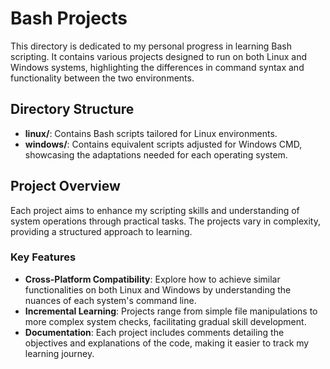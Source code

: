 # Bash Projects

This directory is dedicated to my personal progress in learning Bash scripting. It contains various projects designed to run on both Linux and Windows systems, highlighting the differences in command syntax and functionality between the two environments.

## Directory Structure

- **linux/**: Contains Bash scripts tailored for Linux environments.
- **windows/**: Contains equivalent scripts adjusted for Windows CMD, showcasing the adaptations needed for each operating system.

## Project Overview

Each project aims to enhance my scripting skills and understanding of system operations through practical tasks. The projects vary in complexity, providing a structured approach to learning.

### Key Features

- **Cross-Platform Compatibility**: Explore how to achieve similar functionalities on both Linux and Windows by understanding the nuances of each system's command line.
- **Incremental Learning**: Projects range from simple file manipulations to more complex system checks, facilitating gradual skill development.
- **Documentation**: Each project includes comments detailing the objectives and explanations of the code, making it easier to track my learning journey.
